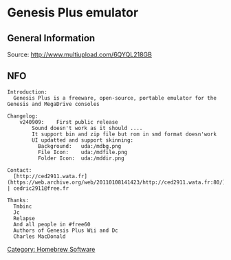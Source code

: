 # Genesis Plus emulator

## General Information

Source: <http://www.multiupload.com/6QYQL218GB>

## NFO

```
Introduction:
  Genesis Plus is a freeware, open-source, portable emulator for the Genesis and MegaDrive consoles

Changelog:
    v240909:    First public release
        Sound doesn't work as it should ....
        It support bin and zip file but rom in smd format doesn'work
        UI updatted and support skinning:
          Background:   uda:/mdbg.png
          File Icon:    uda:/mdfile.png
          Folder Icon:  uda:/mddir.png

Contact:
  [http://ced2911.wata.fr](https://web.archive.org/web/20110108141423/http://ced2911.wata.fr:80/) | cedric2911@free.fr

Thanks:
  Tmbinc
  Jc
  Relapse
  And all people in #free60
  Authors of Genesis Plus Wii and Dc
  Charles MacDonald
```

[Category: Homebrew Software](../index.md)

